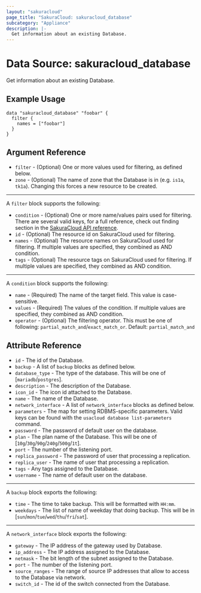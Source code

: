 ```yaml
---
layout: "sakuracloud"
page_title: "SakuraCloud: sakuracloud_database"
subcategory: "Appliance"
description: |-
  Get information about an existing Database.
---
```


# Data Source: sakuracloud_database

Get information about an existing Database.

## Example Usage

```hcl
data "sakuracloud_database" "foobar" {
  filter {
    names = ["foobar"]
  }
}
```
## Argument Reference

* `filter` - (Optional) One or more values used for filtering, as defined below.
* `zone` - (Optional) The name of zone that the Database is in (e.g. `is1a`, `tk1a`). Changing this forces a new resource to be created.


---

A `filter` block supports the following:

* `condition` - (Optional) One or more name/values pairs used for filtering. There are several valid keys, for a full reference, check out finding section in the [SakuraCloud API reference](https://developer.sakura.ad.jp/cloud/api/1.1/).
* `id` - (Optional) The resource id on SakuraCloud used for filtering.
* `names` - (Optional) The resource names on SakuraCloud used for filtering. If multiple values ​​are specified, they combined as AND condition.
* `tags` - (Optional) The resource tags on SakuraCloud used for filtering. If multiple values ​​are specified, they combined as AND condition.

---

A `condition` block supports the following:

* `name` - (Required) The name of the target field. This value is case-sensitive.
* `values` - (Required) The values of the condition. If multiple values ​​are specified, they combined as AND condition.
* `operator` - (Optional) The filtering operator. This must be one of following: `partial_match_and`/`exact_match_or`. Default: `partial_match_and`


## Attribute Reference

* `id` - The id of the Database.
* `backup` - A list of `backup` blocks as defined below.
* `database_type` - The type of the database. This will be one of [`mariadb`/`postgres`].
* `description` - The description of the Database.
* `icon_id` - The icon id attached to the Database.
* `name` - The name of the Database.
* `network_interface` - A list of `network_interface` blocks as defined below.
* `parameters` - The map for setting RDBMS-specific parameters. Valid keys can be found with the `usacloud database list-parameters` command.
* `password` - The password of default user on the database.
* `plan` - The plan name of the Database. This will be one of [`10g`/`30g`/`90g`/`240g`/`500g`/`1t`].
* `port` - The number of the listening port.
* `replica_password` - The password of user that processing a replication.
* `replica_user` - The name of user that processing a replication.
* `tags` - Any tags assigned to the Database.
* `username` - The name of default user on the database.

---

A `backup` block exports the following:

* `time` - The time to take backup. This will be formatted with `HH:mm`.
* `weekdays` - The list of name of weekday that doing backup. This will be in [`sun`/`mon`/`tue`/`wed`/`thu`/`fri`/`sat`].

---

A `network_interface` block exports the following:

* `gateway` - The IP address of the gateway used by Database.
* `ip_address` - The IP address assigned to the Database.
* `netmask` - The bit length of the subnet assigned to the Database.
* `port` - The number of the listening port.
* `source_ranges` - The range of source IP addresses that allow to access to the Database via network.
* `switch_id` - The id of the switch connected from the Database.


